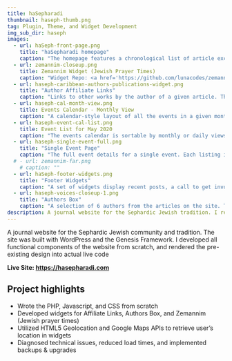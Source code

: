 ```yaml
---
title: haSepharadi
thumbnail: haseph-thumb.png
tag: Plugin, Theme, and Widget Development
img_sub_dir: haseph
images:
  - url: haSeph-front-page.png
    title: "haSepharadi homepage"
    caption: "The homepage features a chronological list of article excerpts, relevant to the Sephardic Jewish tradition. Upon viewing the for the first time, the user is asked for location permission for the Zemannim (Jewish prayer times) widget on the sidebar. If the user declines, the widget calculates based on IP address instead."
  - url: zemannim-closeup.png
    title: Zemannim Widget (Jewish Prayer Times)
    caption: "Widget Repo: <a href='https://github.com/lunacodes/zemannim'>https://github.com/lunacodes/zemannim</a><br><br>The widget calculates the times for Jewish daily prayer, fasting, holidays, and other significant observances. Additionally, it provides the assigned weekly Torah reading for every upcoming Shabbat or holiday. The widget uses a combination of geolocation and solar calculations. See repo for full details."
  - url: haseph-caribbean-authors-publications-widget.png
    title: "Author Affiliate Links"
    caption: "Links to other works by the author of a given article. The links are initially entered in the author's profile in the back-end, and then displayed on the sidebar"
  - url: haseph-cal-month-view.png
    title: Events Calendar - Monthly View
    caption: "A calendar-style layout of all the events in a given month. The user can hover over each event for a preview, and click through for the full event info."
  - url: haseph-event-cal-list.png
    title: Event List for May 2020
    caption: "The events calendar is sortable by monthly or daily views. The view shows an excerpt for any events that day, which the user can then click for full details."
  - url: haseph-single-event-full.png
    title: "Single Event Page"
    caption: "The full event details for a single event. Each listing includes a poster image, description, map, and other relevant details, pulled in from external sources. The events can be exported to other calendar feeds."
  # - url: zemannim-far.png
    # caption: ""
  - url: haSeph-footer-widgets.png
    title: "Footer Widgets"
    caption: "A set of widgets display recent posts, a call to get involved, a donation option, and a short mission statement."
  - url: haseph-voices-closeup-1.png
    title: "Authors Box"
    caption: "A selection of 6 authors from the articles on the site. The authors are chosen at random, upon page load, ensuring that all authors will be displayed at different times."
description: A journal website for the Sephardic Jewish tradition. I rebuilt the theme from scratch, and developed the zemannim and other widgets.
---
```


A journal website for the Sephardic Jewish community and tradition. The site was built with WordPress and the Genesis Framework. I developed all functional components of the website from scratch, and rendered the pre-existing design into actual live code

**Live Site: <https://hasepharadi.com>**

## Project highlights

* Wrote the PHP, Javascript, and CSS from scratch
* Developed widgets for Affiliate Links, Authors Box, and Zemannim (Jewish prayer times)
* Utilized HTML5 Geolocation and Google Maps APIs to retrieve user’s location in widgets
* Diagnosed technical issues, reduced load times, and implemented backups & upgrades

